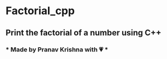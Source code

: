 # Factorial_cpp
Print the factorial of a number using C++
----
### * Made by Pranav Krishna with 💗 *
